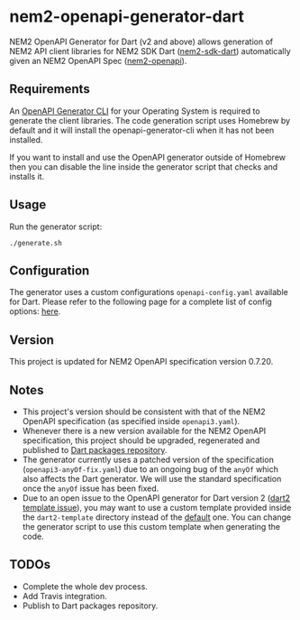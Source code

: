 # nem2-openapi-generator-dart
NEM2 OpenAPI Generator for Dart (v2 and above) allows generation of NEM2 API client libraries for NEM2 SDK Dart ([nem2-sdk-dart][nem2-sdk-dart-repo]) automatically given an NEM2 OpenAPI Spec ([nem2-openapi][nem2-openapi-spec-repo]).

## Requirements
An [OpenAPI Generator CLI][openapi-generator-cli-docs] for your Operating System is required to generate the client libraries.
The code generation script uses Homebrew by default and it will install the openapi-generator-cli when it has not been installed.

If you want to install and use the OpenAPI generator outside of Homebrew then you can disable the line inside the generator script that checks and installs it.

## Usage
Run the generator script:
```$bash
./generate.sh
```

## Configuration
The generator uses a custom configurations `openapi-config.yaml` available for Dart. Please refer to the following page for a complete list of config options: [here][openapi-genrator-dart2-configs].

## Version
This project is updated for NEM2 OpenAPI specification version 0.7.20.

## Notes
* This project's version should be consistent with that of the NEM2 OpenAPI specification (as specified inside `openapi3.yaml`). 
* Whenever there is a new version available for the NEM2 OpenAPI specification, this project should be upgraded, regenerated and published to [Dart packages repository][dart-packages-repo].
* The generator currently uses a patched version of the specification (`openapi3-anyOf-fix.yaml`) due to an ongoing bug of the `anyOf` which also affects the Dart generator. We will use the standard specification once the `anyOf` issue has been fixed.
* Due to an open issue to the OpenAPI generator for Dart version 2 ([dart2 template issue][openapi-generator-dart2-template-issue]), you may want to use a custom template provided inside the `dart2-template` directory instead of the [default][openapi-generator-dart2-default-template] one. You can change the generator script to use this custom template when generating the code.

## TODOs
* Complete the whole dev process.
* Add Travis integration.
* Publish to Dart packages repository. 

[nem2-sdk-dart-repo]: https://github.com/fajarvm/nem2-sdk-dart
[nem2-openapi-spec-repo]: https://github.com/nemtech/nem2-openapi/tree/master/spec
[openapi-generator-cli-docs]: https://openapi-generator.tech/docs/installation
[openapi-generator-anyof-issue634]: https://github.com/OpenAPITools/openapi-generator/issues/634
[openapi-generator-dart2-template-issue]: https://github.com/OpenAPITools/openapi-generator/pull/3656
[openapi-generator-dart2-default-template]: https://github.com/OpenAPITools/openapi-generator/tree/master/modules/openapi-generator/src/main/resources/dart2
[openapi-genrator-dart2-configs]: https://openapi-generator.tech/docs/generators/dart
[dart-packages-repo]: https://pub.dev